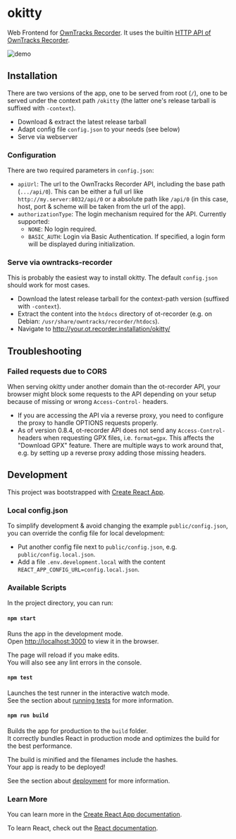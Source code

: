 # okitty

Web Frontend for [OwnTracks Recorder](https://github.com/owntracks/recorder).
It uses the builtin [HTTP API of OwnTracks Recorder](https://github.com/owntracks/recorder/blob/master/API.md).

![demo](https://github.com/tom-mi/okitty/releases/download/0.1.0/demo.gif)

## Installation

There are two versions of the app, one to be served from root (`/`), one to be served under the context path `/okitty`
(the latter one's release tarball is suffixed with `-context`).

* Download & extract the latest release tarball
* Adapt config file `config.json` to your needs (see below)
* Serve via webserver

### Configuration

There are two required parameters in `config.json`:

* `apiUrl`: The url to the OwnTracks Recorder API, including the base path (`.../api/0`). This can be either a full
  url like `http://my.server:8032/api/0` or a absolute path like `/api/0` (in this case, host, port & scheme will be
  taken from the url of the app).
* `authorizationType`: The login mechanism required for the API. Currently supported:
  * `NONE`: No login required.
  * `BASIC_AUTH`: Login via Basic Authentication. If specified, a login form will be displayed during initialization.

### Serve via owntracks-recorder

This is probably the easiest way to install okitty. The default `config.json` should work for most cases.

* Download the latest release tarball for the context-path version (suffixed with `-context`).
* Extract the content into the `htdocs` directory of ot-recorder (e.g. on Debian: `/usr/share/owntracks/recorder/htdocs`).
* Navigate to http://your.ot.recorder.installation/okitty/

## Troubleshooting

### Failed requests due to CORS

When serving okitty under another domain than the ot-recorder API, your browser might block some requests to the API
depending on your setup because of missing or wrong `Access-Control-` headers.

* If you are accessing the API via a reverse proxy, you need to configure the proxy to handle OPTIONS requests properly.
* As of version 0.8.4, ot-recorder API does not send any `Access-Control-` headers when requesting GPX files, i.e.
  `format=gpx`. This affects the "Download GPX" feature. There are multiple ways to work around that, e.g. by setting up
  a reverse proxy adding those missing headers.

## Development

This project was bootstrapped with [Create React App](https://github.com/facebook/create-react-app).

### Local config.json

To simplify development & avoid changing the example `public/config.json`, you can override the config file for local development: 
* Put another config file next to `public/config.json`, e.g. `public/config.local.json`.
* Add a file `.env.development.local` with the content `REACT_APP_CONFIG_URL=config.local.json`.

### Available Scripts

In the project directory, you can run:

#### `npm start`

Runs the app in the development mode.<br>
Open [http://localhost:3000](http://localhost:3000) to view it in the browser.

The page will reload if you make edits.<br>
You will also see any lint errors in the console.

#### `npm test`

Launches the test runner in the interactive watch mode.<br>
See the section about [running tests](https://facebook.github.io/create-react-app/docs/running-tests) for more information.

#### `npm run build`

Builds the app for production to the `build` folder.<br>
It correctly bundles React in production mode and optimizes the build for the best performance.

The build is minified and the filenames include the hashes.<br>
Your app is ready to be deployed!

See the section about [deployment](https://facebook.github.io/create-react-app/docs/deployment) for more information.

### Learn More

You can learn more in the [Create React App documentation](https://facebook.github.io/create-react-app/docs/getting-started).

To learn React, check out the [React documentation](https://reactjs.org/).
